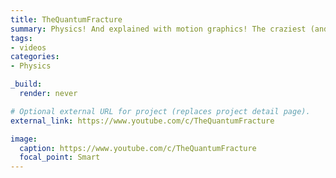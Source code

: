 ```yaml
---
title: TheQuantumFracture
summary: Physics! And explained with motion graphics! The craziest (and the realest) part of the Universe... Every 2 weeks..
tags:
- videos
categories: 
- Physics

_build:
  render: never

# Optional external URL for project (replaces project detail page).
external_link: https://www.youtube.com/c/TheQuantumFracture

image:
  caption: https://www.youtube.com/c/TheQuantumFracture
  focal_point: Smart
---
```

